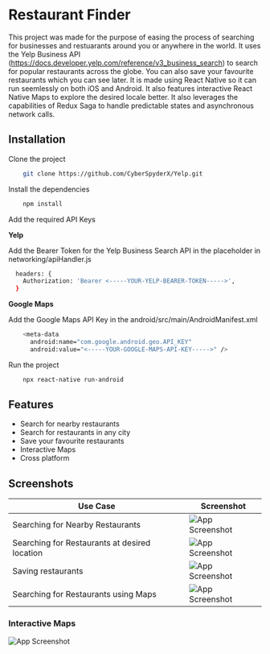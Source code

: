 
# Restaurant Finder

This project was made for the purpose of easing the process of searching for businesses and restuarants around you or anywhere in the world. It uses the Yelp Business API (https://docs.developer.yelp.com/reference/v3_business_search) to search for popular restaurants across the globe. You can also save your favourite restaurants which you can see later. It is made using React Native so it can run seemlessly on both iOS and Android. It also features interactive React Native Maps to explore the desired locale better. It also leverages the capabilities of Redux Saga to handle predictable states and asynchronous network calls.

## Installation

Clone the project

```bash
    git clone https://github.com/CyberSpyderX/Yelp.git
```

Install the dependencies

```bash
    npm install
```

Add the required API Keys

**Yelp**

Add the Bearer Token for the Yelp Business Search API in the placeholder in networking/apiHandler.js
```bash
  headers: {
    Authorization: 'Bearer <-----YOUR-YELP-BEARER-TOKEN----->',
  }
```

**Google Maps**

Add the Google Maps API Key in the android/src/main/AndroidManifest.xml
```bash
    <meta-data
      android:name="com.google.android.geo.API_KEY"
      android:value="<-----YOUR-GOOGLE-MAPS-API-KEY----->" />
```

Run the project
```bash
    npx react-native run-android
```
## Features

- Search for nearby restaurants
- Search for restaurants in any city
- Save your favourite restaurants
- Interactive Maps
- Cross platform
## Screenshots

 | Use Case  | Screenshot |
| ------------- | ------------- |
| Searching for Nearby Restaurants  | ![App Screenshot](https://drive.google.com/uc?id=1680QrIzM4_ayXBa0wxzuXac6sqIWjGGe)  |
| Searching for Restaurants at desired location  | ![App Screenshot](https://drive.google.com/uc?id=1EbLN3jne_osb_BIokkrC0m3nbfdUpdgZ)  |
| Saving restaurants  | ![App Screenshot](https://drive.google.com/uc?id=1Ntkoz6yiXNBb7RE_V47DqK5vPqDuuycL)  |
| Searching for Restaurants using Maps  | ![App Screenshot](https://drive.google.com/uc?id=1DZrKM-YGF6SRn4I5Nnm4Kr-ynQ-CO6yu)  |

### Interactive Maps

![App Screenshot](https://drive.google.com/uc?id=1V27taMxsDAvAp_9soN8XoCISVIxqI2DG)





